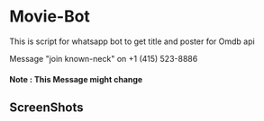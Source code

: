 # Movie-Bot

This is script for whatsapp bot to get title and poster for Omdb api

Message "join known-neck" on  +1 (415) 523-8886

#### Note : This Message might change

## ScreenShots


